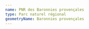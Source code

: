 ```yaml
---
name: PNR des Baronnies provençales
type: Parc naturel régional
geometryName: Baronnies provençales
---
```

